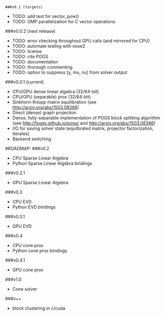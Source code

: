 	###v0.1 (targets)
- TODO: add test for vector_pow()
- TODO: OMP parallelization for C vector operations


###v0.0.2 (next release)
- TODO: error checking throughout GPU calls (and mirrored for CPU)
- TODO: automate testing with nose2
- TODO: license
- TODO: cite POGS
- TODO: documentation
- TODO: thorough commenting
- TODO: option to suppress [y, mu, nu] from solver output

###v0.0.1 (current)
- CPU/GPU dense linear algebra (32/64-bit)
- CPU/GPU (separable) prox (32/64-bit)
- Sinkhorn-Knopp matrix equilibration (see http://arxiv.org/abs/1503.08366)
- Direct (dense) graph projection
- Dense, fully-separable implementation of POGS block splitting algorithm (see http://foges.github.io/pogs/ and http://arxiv.org/abs/1503.08366)
- I/O for saving solver state (equilbrated matrix, projector factorization, iterates)
- Backend switching



#ROADMAP:
###v0.2
- CPU Sparse Linear Algebra
- Python Sparse Linear Algebra bindings

###v0.2.1
- GPU Sparse Linear Algebra

###v0.3
- CPU EVD
- Python EVD bindings

###v0.3.1
- GPU EVD

###v0.4
- CPU cone prox
- Python cone prox bindings

###v0.4.1
- GPU cone prox

###v1.0
- Cone solver

###v++
- block clustering in c/cuda


